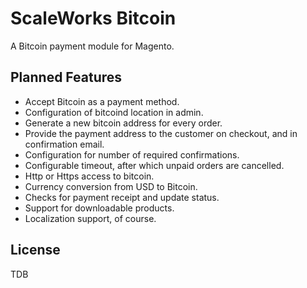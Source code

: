 ScaleWorks Bitcoin
===============================

A Bitcoin payment module for Magento.



Planned Features
---------------------------

- Accept Bitcoin as a payment method.
- Configuration of bitcoind location in admin.
- Generate a new bitcoin address for every order.
- Provide the payment address to the customer on checkout, and in confirmation email.
- Configuration for number of required confirmations.
- Configurable timeout, after which unpaid orders are cancelled.
- Http or Https access to bitcoin.
- Currency conversion from USD to Bitcoin.
- Checks for payment receipt and update status.
- Support for downloadable products.
- Localization support, of course.


License
---------------------------

TDB